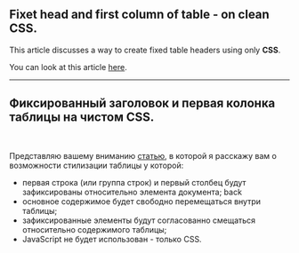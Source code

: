 ## Fixet head and first column of table - on clean CSS.

This article discusses a way to create fixed table headers using only **CSS**.

You can look at this article [here](https://dstassk.github.io/Table-scroll-on-CSS/table-scroll.html).

---

## Фиксированный заголовок и первая колонка таблицы на чистом CSS.

<br>

Представляю вашему вниманию [статью](https://dstassk.github.io/Table-scroll-on-CSS/table-scroll.html), в которой я расскажу вам о возможности стилизации таблицы у которой:



- первая строка (или группа строк) и первый столбец будут зафиксированы относительно элемента документа;   back
- основное содержимое будет свободно перемещаться внутри таблицы;
- зафиксированные элементы будут согласованно смещаться относительно содержимого таблицы;
- JavaScript не будет использован - только CSS.
